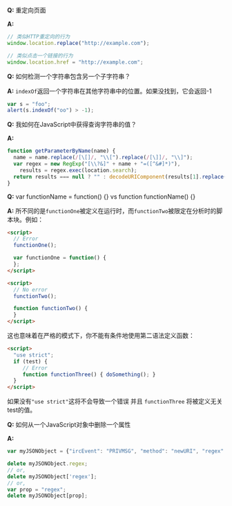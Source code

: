 __Q:__ 重定向页面

__A:__

```js
// 类似HTTP重定向的行为
window.location.replace("http://example.com");

// 类似点击一个链接的行为
window.location.href = "http://example.com";
```

__Q:__ 如何检测一个字符串包含另一个子字符串？

__A:__ `indexOf`返回一个字符串在其他字符串中的位置。如果没找到，它会返回-1

```js
var s = "foo";
alert(s.indexOf("oo") > -1);
```

__Q:__ 我如何在JavaScript中获得查询字符串的值？

__A:__

```js
function getParameterByName(name) {
  name = name.replace(/[\[]/, "\\[").replace(/[\]]/, "\\]");
  var regex = new RegExp("[\\?&]" + name + "=([^&#]*)"),
    results = regex.exec(location.search);
  return results === null ? "" : decodeURIComponent(results[1].replace(/\+/g, " "));
}
```

__Q:__ var functionName = function() {} vs function functionName() {}

__A:__ 所不同的是`functionOne`被定义在运行时，而`functionTwo`被限定在分析时的脚本块。例如：

```html
<script>
  // Error
  functionOne();

  var functionOne = function() {
  };
</script>

<script>
  // No error
  functionTwo();

  function functionTwo() {
  }
</script>
```

这也意味着在严格的模式下，你不能有条件地使用第二语法定义函数：

```html
<script>
  "use strict";
  if (test) {
     // Error
     function functionThree() { doSomething(); }
  }
</script>
```

如果没有`"use strict"`这将不会导致一个错误 并且 `functionThree` 将被定义无关test的值。

__Q:__ 如何从一个JavaScript对象中删除一个属性

__A:__

```js
var myJSONObject = {"ircEvent": "PRIVMSG", "method": "newURI", "regex": "^http://.*"};

delete myJSONObject.regex;
// or,
delete myJSONObject['regex'];
// or,
var prop = "regex";
delete myJSONObject[prop];
```
